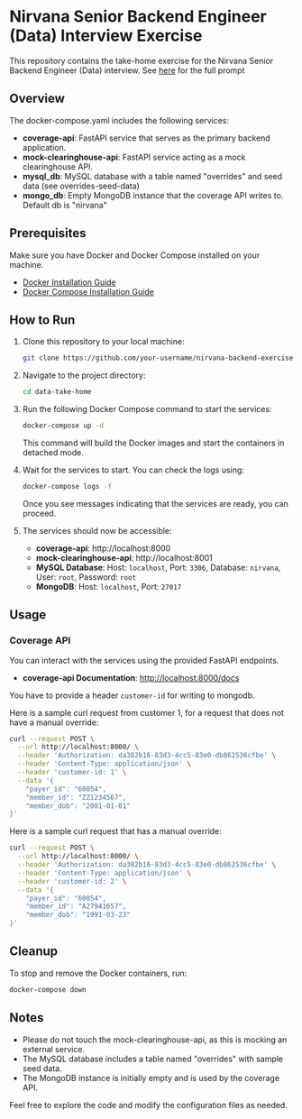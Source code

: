 # Nirvana Senior Backend Engineer (Data) Interview Exercise

This repository contains the take-home exercise for the Nirvana Senior Backend Engineer (Data) interview.
See [here](https://docs.google.com/document/d/1l6VWk-qknOKiCeSV0M-C7gYcD20aJNEuctWy7ADj2y0) for the full prompt

## Overview

The docker-compose.yaml includes the following services:

- **coverage-api**: FastAPI service that serves as the primary backend application.
- **mock-clearinghouse-api**: FastAPI service acting as a mock clearinghouse API.
- **mysql_db**: MySQL database with a table named "overrides" and seed data (see overrides-seed-data)
- **mongo_db**: Empty MongoDB instance that the coverage API writes to. Default db is "nirvana"

## Prerequisites

Make sure you have Docker and Docker Compose installed on your machine.

- [Docker Installation Guide](https://docs.docker.com/get-docker/)
- [Docker Compose Installation Guide](https://docs.docker.com/compose/install/)

## How to Run

1. Clone this repository to your local machine:

   ```bash
   git clone https://github.com/your-username/nirvana-backend-exercise.git
   ```

2. Navigate to the project directory:

   ```bash
   cd data-take-home
   ```

3. Run the following Docker Compose command to start the services:

   ```bash
   docker-compose up -d
   ```

   This command will build the Docker images and start the containers in detached mode.

4. Wait for the services to start. You can check the logs using:

   ```bash
   docker-compose logs -f
   ```

   Once you see messages indicating that the services are ready, you can proceed.

5. The services should now be accessible:

   - **coverage-api**: http://localhost:8000
   - **mock-clearinghouse-api**: http://localhost:8001
   - **MySQL Database**: Host: `localhost`, Port: `3306`, Database: `nirvana`, User: `root`, Password: `root`
   - **MongoDB**: Host: `localhost`, Port: `27017`

## Usage

### Coverage API

You can interact with the services using the provided FastAPI endpoints. 

- **coverage-api Documentation**: [http://localhost:8000/docs](http://localhost:8000/docs)

You have to provide a header `customer-id` for writing to mongodb.  

Here is a sample curl request from customer 1, for a request that does not have a manual override: 
```bash
curl --request POST \
  --url http://localhost:8000/ \
  --header 'Authorization: da382b16-83d3-4cc5-83e0-db862536cfbe' \
  --header 'Content-Type: application/json' \
  --header 'customer-id: 1' \
  --data '{
	"payer_id": "60054",
	"member_id": "ZZ1234567",
	"member_dob": "2001-01-01"
}'
```

Here is a sample curl request that has a manual override:
```bash
curl --request POST \
  --url http://localhost:8000/ \
  --header 'Authorization: da382b16-83d3-4cc5-83e0-db862536cfbe' \
  --header 'Content-Type: application/json' \
  --header 'customer-id: 2' \
  --data '{
	"payer_id": "60054",
	"member_id": "A27941657",
	"member_dob": "1991-03-23"
}'
```

## Cleanup

To stop and remove the Docker containers, run:

```bash
docker-compose down
```

## Notes

- Please do not touch the mock-clearinghouse-api, as this is mocking an external service. 
- The MySQL database includes a table named "overrides" with sample seed data.
- The MongoDB instance is initially empty and is used by the coverage API.

Feel free to explore the code and modify the configuration files as needed.
